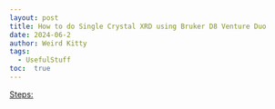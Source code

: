 ```yaml
---
layout: post
title: How to do Single Crystal XRD using Bruker D8 Venture Duo
date: 2024-06-2
author: Weird Kitty  
tags: 
  - UsefulStuff 
toc:  true
---
```



[Steps:](SCXRD.pdf)
